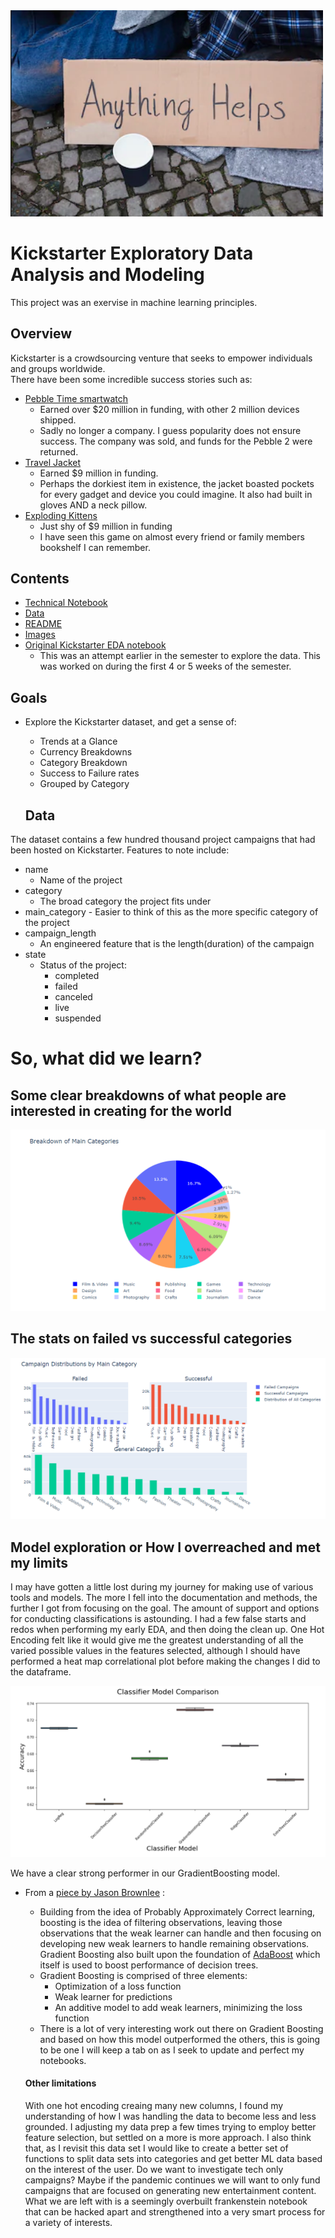 <img src="https://github.com/marcelthebridge/602_Kickstarter/blob/main/anything_helps.png" width=500 />

# Kickstarter Exploratory Data Analysis and Modeling
This project was an exervise in machine learning principles.

## Overview
Kickstarter is a crowdsourcing venture that seeks to empower individuals and groups worldwide.  
There have been some incredible success stories such as:
- [Pebble Time smartwatch](https://www.kickstarter.com/projects/getpebble/pebble-time-awesome-smartwatch-no-compromises)
  - Earned over $20 million in funding, with other 2 million devices shipped. 
  - Sadly no longer a company.  I guess popularity does not ensure success. The company was sold, and funds for the Pebble 2 were returned.
- [Travel Jacket](https://www.baubax.com/)
  - Earned $9 million in funding.
  - Perhaps the dorkiest item in existence, the jacket boasted pockets for every gadget and device you could imagine.  It also had built in gloves AND a neck pillow.
- [Exploding Kittens](https://explodingkittens.com/)
  - Just shy of $9 million in funding
  - I have seen this game on almost every friend or family members bookshelf I can remember.

## Contents
- [Technical Notebook](Kickstarter_Final.ipynb)
- [Data](Kickstarter_Data.zip)
- [README](README.me)
- [Images](images)
- [Original Kickstarter EDA notebook](Kickstarter_Early_EDA.ipynb)
  - This was an attempt earlier in the semester to explore the data.  This was worked on during the first 4 or 5 weeks of the semester.  

## Goals
- Explore the Kickstarter dataset, and get a sense of:
  - Trends at a Glance
  - Currency Breakdowns
  - Category Breakdown
   - Success to Failure rates
    - Grouped by Category
    
  ## Data
 The dataset contains a few hundred thousand project campaigns that had been hosted on Kickstarter.
 Features to note include:
  - name
    - Name of the project
  - category
    - The broad category the project fits under
   - main_category
    - Easier to think of this as the more specific category of the project
  - campaign_length
    - An engineered feature that is the length(duration) of the campaign
  - state
    - Status of the project:
      - completed
      - failed
      - canceled 
      - live
      - suspended
      
      
# So, what did we learn?

## Some clear breakdowns of what people are interested in creating for the world
<img src="/images/cat_breakdown.png" />

## The stats on failed vs successful categories
<img src="/images/pass_fail_cat.png" />

## Model exploration or How I overreached and met my limits
I may have gotten a little lost during my journey for making use of various tools and models.  The more I fell into the documentation and methods, the further I got from focusing on the goal.  The amount of support and options for conducting classifications is astounding. I had a few false starts and redos when performing my early EDA, and then doing the clean up.  One Hot Encoding felt like it would give me the greatest understanding of all the varied possible values in the features selected, although I should have performed a heat map correlational plot before making the changes I did to the dataframe.  

<img src = "/images/model_eval.png"/>

We have a clear strong performer in our GradientBoosting model.  
- From a [piece by Jason Brownlee](https://machinelearningmastery.com/gentle-introduction-gradient-boosting-algorithm-machine-learning/) :
  - Building from the idea of Probably Approximately Correct learning, boosting is the idea of filtering observations, leaving those observations that the weak learner can handle and then focusing on developing new weak learners to handle remaining observations.  Gradient Boosting also built upon the foundation of [AdaBoost](https://machinelearningmastery.com/boosting-and-adaboost-for-machine-learning/) which itself is used to boost performance of decision trees.  
  - Gradient Boosting is comprised of three elements:
    - Optimization of a loss function
    - Weak learner for predictions
    - An additive model to add weak learners, minimizing the loss function
  - There is a lot of very interesting work out there on Gradient Boosting and based on how this model outperformed the others, this is going to be one I will keep a tab on as I seek to update and perfect my notebooks. 
  
  #### Other limitations
  With one hot encoding creaing many new columns, I found my understanding of how I was handling the data to become less and less grounded. I adjusting my data prep a few times trying to employ better feature selection, but settled on a more is more approach.
  I also think that, as I revisit this data set I would like to create a better set of functions to split data sets into categories and get better ML data  based on the interest of the user.  Do we want to investigate tech only campaigns? Maybe if the pandemic continues we will want to only fund campaigns that are focused on generating new entertainment content. 
  What we are left with is a seemingly overbuilt frankenstein notebook that can be hacked apart and strengthened into a very smart process for a variety of interests.  
